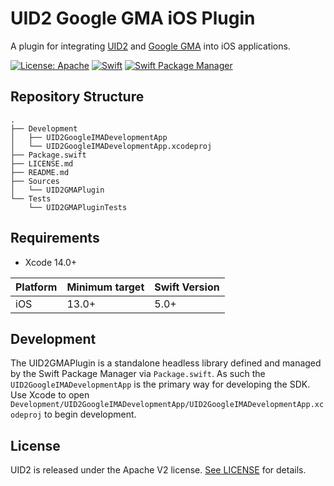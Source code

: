 # UID2 Google GMA iOS Plugin

A plugin for integrating [UID2](https://github.com/IABTechLab/uid2docs) and [Google GMA](https://developers.google.com/admob/ios/quick-start) into iOS applications.

[![License: Apache](https://img.shields.io/badge/License-Apache-green.svg)](https://www.apache.org/licenses/)
[![Swift](https://img.shields.io/badge/Swift-5-orange)](https://img.shields.io/badge/Swift-5-orange)
[![Swift Package Manager](https://img.shields.io/badge/Swift_Package_Manager-compatible-blue)](https://img.shields.io/badge/Swift_Package_Manager-compatible-blue)

## Repository Structure

```
.
├── Development
│   ├── UID2GoogleIMADevelopmentApp
│   └── UID2GoogleIMADevelopmentApp.xcodeproj
├── Package.swift
├── LICENSE.md
├── README.md
├── Sources
│   └── UID2GMAPlugin
└── Tests
    └── UID2GMAPluginTests
```

## Requirements

* Xcode 14.0+

| Platform | Minimum target | Swift Version |
| --- | --- | --- |
| iOS | 13.0+ | 5.0+ |

## Development

The UID2GMAPlugin is a standalone headless library defined and managed by the Swift Package Manager via `Package.swift`.  As such the `UID2GoogleIMADevelopmentApp` is the primary way for developing the SDK.  Use Xcode to open `Development/UID2GoogleIMADevelopmentApp/UID2GoogleIMADevelopmentApp.xcodeproj` to begin development.

## License

UID2 is released under the Apache V2 license. [See LICENSE](https://github.com/IABTechLab/uid2-ios-sdk/blob/main/LICENSE.md) for details.

